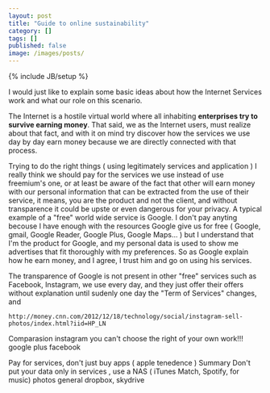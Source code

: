 ```yaml
---
layout: post
title: "Guide to online sustainability"
category: []
tags: []
published: false
image: /images/posts/
---
```

{% include JB/setup %}
<p>
	I would just like to explain some basic ideas about how the Internet Services work and what our role on this scenario. 
</p>
<p>
	The Internet is a hostile virtual world where all inhabiting <strong>enterprises try to survive earning money</strong>. That said, we as the Internet users, must realize about that fact, and with it on mind try discover how the services we use day by day earn money because we are directly connected with that process.
</p>
<p>
	Trying to do the right things ( using legitimately services and application ) I really think we should pay for the services we use instead of use freemium's one, or at least be aware of the fact that other will earn money with our personal information that can be extracted from the use of their service, it means, you are the product and not the client, and without transparence it could be upste or even dangerous for your privacy.
	A typical example of a "free" world wide service is Google. I don't pay anyting becouse I have enough with the resources Google give us for free ( Google, gmail, Google Reader, Google Plus, Google Maps... ) but I understand that I'm the product for Google, and my personal data is used to show me advertises that fit thoroughly with my preferences. So as Google explain how he earn money, and I agree, I trust him and go on using his services.
</p>
<p>
	The transparence of Google is not present in other "free" services such as Facebook, Instagram, we use every day, and they just offer their offers without explanation until sudenly one day the "Term of Services" changes, and 

	http://money.cnn.com/2012/12/18/technology/social/instagram-sell-photos/index.html?iid=HP_LN


</p>
Comparasion
	instagram you can't choose the right of your own work!!!
	google plus facebook

Pay for services, don't just buy apps ( apple tenedence )
Summary
Don't put your data only in services , use a NAS
	( iTunes Match, Spotify, for music)
	photos
	general dropbox, skydrive
